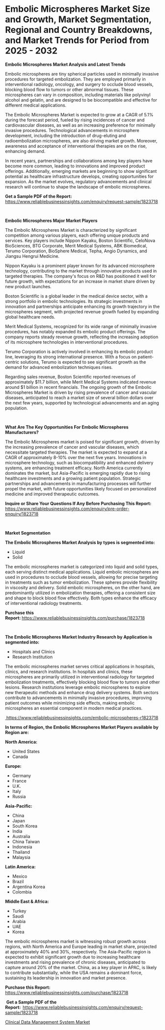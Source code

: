 <p><h1>Embolic Microspheres Market Size and Growth, Market Segmentation, Regional and Country Breakdowns, and Market Trends for Period from 2025 -  2032</h1></p><p><strong>Embolic Microspheres Market Analysis and Latest Trends</strong></p>
<p><p>Embolic microspheres are tiny spherical particles used in minimally invasive procedures for targeted embolization. They are employed primarily in interventional radiology, oncology, and surgery to occlude blood vessels, blocking blood flow to tumors or other abnormal tissues. These microspheres can vary in composition, including materials like polyvinyl alcohol and gelatin, and are designed to be biocompatible and effective for different medical applications.</p><p>The Embolic Microspheres Market is expected to grow at a CAGR of 5.1% during the forecast period, fueled by rising incidences of cancer and cardiovascular diseases, as well as an increasing preference for minimally invasive procedures. Technological advancements in microsphere development, including the introduction of drug-eluting and radioembolization microspheres, are also driving market growth. Moreover, awareness and acceptance of interventional therapies are on the rise, enhancing demand.</p><p>In recent years, partnerships and collaborations among key players have become more common, leading to innovations and improved product offerings. Additionally, emerging markets are beginning to show significant potential as healthcare infrastructure develops, creating opportunities for expansion. As the market evolves, regulatory advancements and clinical research will continue to shape the landscape of embolic microspheres.</p></p>
<p><strong>Get a Sample PDF of the Report:&nbsp;</strong> <a href="https://www.reliablebusinessinsights.com/enquiry/request-sample/1823718?utm_campaign=2264&utm_medium=2&utm_source=Github&utm_content=ia&utm_term=03032025&utm_id=embolic-microspheres">https://www.reliablebusinessinsights.com/enquiry/request-sample/1823718</a></p>
<p>&nbsp;</p>
<p><strong>Embolic Microspheres Major Market Players</strong></p>
<p><p>The Embolic Microspheres Market is characterized by significant competition among various players, each offering unique products and services. Key players include Nippon Kayaku, Boston Scientific, CeloNova BioSciences, BTG Corporate, Merit Medical Systems, ABK Biomedical, Terumo Corporation, BioSphere Medical, Tepha, Angio Dynamics, and Jiangsu Hengrui Medicine.</p><p>Nippon Kayaku is a prominent player known for its advanced microsphere technology, contributing to the market through innovative products used in targeted therapies. The company's focus on R&D has positioned it well for future growth, with expectations for an increase in market share driven by new product launches.</p><p>Boston Scientific is a global leader in the medical device sector, with a strong portfolio in embolic technologies. Its strategic investments in innovation and partnerships anticipate enhancing its growth trajectory in the microspheres segment, with projected revenue growth fueled by expanding global healthcare needs.</p><p>Merit Medical Systems, recognized for its wide range of minimally invasive procedures, has notably expanded its embolic product offerings. The company reports steady revenue growth, reflecting the increasing adoption of its microsphere technologies in interventional procedures.</p><p>Terumo Corporation is actively involved in enhancing its embolic product line, leveraging its strong international presence. With a focus on patient-centric solutions, Terumo is expected to see significant growth as the demand for advanced embolization techniques rises.</p><p>Regarding sales revenue, Boston Scientific reported revenues of approximately $11.7 billion, while Merit Medical Systems indicated revenue around $1 billion in recent financials. The ongoing growth of the Embolic Microspheres Market is driven by rising prevalence of cancer and vascular diseases, anticipated to reach a market size of several billion dollars over the next few years, supported by technological advancements and an aging population.</p></p>
<p>&nbsp;</p>
<p><strong>What Are The Key Opportunities For Embolic Microspheres Manufacturers?</strong></p>
<p><p>The Embolic Microspheres market is poised for significant growth, driven by the increasing prevalence of cancer and vascular diseases, which necessitate targeted therapies. The market is expected to expand at a CAGR of approximately 8-10% over the next five years. Innovations in microsphere technology, such as biocompatibility and enhanced delivery systems, are enhancing treatment efficacy. North America currently dominates the market, but Asia-Pacific is emerging rapidly due to rising healthcare investments and a growing patient population. Strategic partnerships and advancements in manufacturing processes will further propel the market, with future opportunities likely focused on personalized medicine and improved therapeutic outcomes.</p></p>
<p><strong>Inquire or Share Your Questions If Any Before Purchasing This Report:</strong> <a href="https://www.reliablebusinessinsights.com/enquiry/pre-order-enquiry/1823718?utm_campaign=2264&utm_medium=2&utm_source=Github&utm_content=ia&utm_term=03032025&utm_id=embolic-microspheres">https://www.reliablebusinessinsights.com/enquiry/pre-order-enquiry/1823718</a></p>
<p>&nbsp;</p>
<p><strong>Market Segmentation</strong></p>
<p><strong>The Embolic Microspheres Market Analysis by types is segmented into:</strong></p>
<p><ul><li>Liquid</li><li>Solid</li></ul></p>
<p><p>The embolic microspheres market is categorized into liquid and solid types, each serving distinct medical applications. Liquid embolic microspheres are used in procedures to occlude blood vessels, allowing for precise targeting in treatments such as tumor embolization. These spheres provide flexibility in viscosity and delivery. Solid embolic microspheres, on the other hand, are predominantly utilized in embolization therapies, offering a consistent size and shape to block blood flow effectively. Both types enhance the efficacy of interventional radiology treatments.</p></p>
<p><strong>Purchase this Report:&nbsp;</strong><a href="https://www.reliablebusinessinsights.com/purchase/1823718?utm_campaign=2264&utm_medium=2&utm_source=Github&utm_content=ia&utm_term=03032025&utm_id=embolic-microspheres">https://www.reliablebusinessinsights.com/purchase/1823718</a></p>
<p>&nbsp;</p>
<p><strong>The Embolic Microspheres Market Industry Research by Application is segmented into:</strong></p>
<p><ul><li>Hospitals and Clinics</li><li>Research Institution</li></ul></p>
<p><p>The embolic microspheres market serves critical applications in hospitals, clinics, and research institutions. In hospitals and clinics, these microspheres are primarily utilized in interventional radiology for targeted embolization treatments, effectively blocking blood flow to tumors and other lesions. Research institutions leverage embolic microspheres to explore new therapeutic methods and enhance drug delivery systems. Both sectors contribute to advancements in minimally invasive procedures, improving patient outcomes while minimizing side effects, making embolic microspheres an essential component in modern medical practices.</p></p>
<p><a href="https://www.reliablebusinessinsights.com/embolic-microspheres-r1823718?utm_campaign=2264&utm_medium=2&utm_source=Github&utm_content=ia&utm_term=03032025&utm_id=embolic-microspheres">&nbsp;https://www.reliablebusinessinsights.com/embolic-microspheres-r1823718</a></p>
<p><strong>In terms of Region, the Embolic Microspheres Market Players available by Region are:</strong></p>
<p>
    <p> <strong> North America: </strong>
        <ul>
            <li>United States</li>
            <li>Canada</li>
        </ul>
        </p> 
    <p> <strong> Europe: </strong>
        <ul>
            <li>Germany</li>
            <li>France</li>
            <li>U.K.</li>
            <li>Italy</li>
            <li>Russia</li>
        </ul>
        </p> 
    <p> <strong> Asia-Pacific: </strong>
        <ul>
            <li>China</li>
            <li>Japan</li>
            <li>South Korea</li>
            <li>India</li>
            <li>Australia</li>
            <li>China Taiwan</li>
            <li>Indonesia</li>
            <li>Thailand</li>
            <li>Malaysia</li>
        </ul>
        </p> 
    <p> <strong> Latin America: </strong>
        <ul>
            <li>Mexico</li>
            <li>Brazil</li>
            <li>Argentina Korea</li>
            <li>Colombia</li>
        </ul>
        </p> 
    <p> <strong> Middle East & Africa: </strong>
        <ul>
            <li>Turkey</li>
            <li>Saudi</li>
            <li>Arabia</li>
            <li>UAE</li>
            <li>Korea</li>
        </ul>
    </p>
    </p>
<p><p>The embolic microspheres market is witnessing robust growth across regions, with North America and Europe leading in market share, projected at approximately 40% and 30%, respectively. The Asia-Pacific region is expected to exhibit significant growth due to increasing healthcare investments and rising prevalence of chronic diseases, anticipated to capture around 20% of the market. China, as a key player in APAC, is likely to contribute substantially, while the USA remains a dominant force, sustaining its leadership in innovation and market presence.</p></p>
<p><strong>Purchase this Report: </strong><a href="https://www.reliablebusinessinsights.com/purchase/1823718?utm_campaign=2264&utm_medium=2&utm_source=Github&utm_content=ia&utm_term=03032025&utm_id=embolic-microspheres">https://www.reliablebusinessinsights.com/purchase/1823718</a></p>
<p>&nbsp;<strong>Get a Sample PDF of the Report:&nbsp;&nbsp;</strong><a href="https://www.reliablebusinessinsights.com/enquiry/request-sample/1823718?utm_campaign=2264&utm_medium=2&utm_source=Github&utm_content=ia&utm_term=03032025&utm_id=embolic-microspheres">https://www.reliablebusinessinsights.com/enquiry/request-sample/1823718</a></p>
<p><strong></strong></p>
<p><p><a href="https://github.com/yepezkommakp/Market-Research-Report-List-1/blob/main/clinical-data-management-system-market.md?utm_campaign=2264&utm_medium=2&utm_source=Github&utm_content=ia&utm_term=03032025&utm_id=embolic-microspheres">Clinical Data Management System Market</a></p></p>